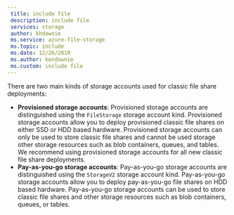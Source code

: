 ```yaml
---
 title: include file
 description: include file
 services: storage
 author: khdownie
 ms.service: azure-file-storage
 ms.topic: include
 ms.date: 12/26/2019
 ms.author: kendownie
 ms.custom: include file
---
```


There are two main kinds of storage accounts used for classic file share deployments: 

- **Provisioned storage accounts**: Provisioned storage accounts are distinguished using the `FileStorage` storage account kind. Provisioned storage accounts allow you to deploy provisioned classic file shares on either SSD or HDD based hardware. Provisioned storage accounts can only be used to store classic file shares and cannot be used storage other storage resources such as blob containers, queues, and tables. We recommend using provisioned storage accounts for all new classic file share deployments.
- **Pay-as-you-go storage accounts**: Pay-as-you-go storage accounts are distinguished using the `StorageV2` storage account kind. Pay-as-you-go storage accounts allow you to deploy pay-as-you-go file shares on HDD based hardware. Pay-as-you-go storage accounts can be used to store classic file shares and other storage resources such as blob containers, queues, or tables.
